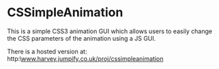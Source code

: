 CSSimpleAnimation
=================
This is a simple CSS3 animation GUI which allows users to easily change the CSS parameters of the animation using a JS GUI.

There is a hosted version at: http:\\www.harvey.jumpify.co.uk/proj/cssimpleanimation

